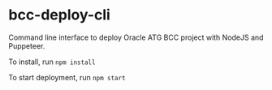 # bcc-deploy-cli

Command line interface to deploy Oracle ATG BCC project with NodeJS and Puppeteer.

To install, run
`npm install`

To start deployment, run
`npm start`
